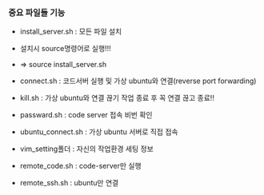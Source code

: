### 중요 파일들 기능

- install_server.sh : 모든 파일 설치 
-  설치시 source명령어로 실행!!! 
-  => source install_server.sh

- connect.sh : 코드서버 실행 및 가상 ubuntu와 연결(reverse port forwarding)

- kill.sh  : 가상 ubuntu와 연결 끊기
  작업 종료 후 꼭 연결 끊고 종료!!

- passward.sh : code server 접속 비번 확인

- ubuntu_connect.sh : 가상 ubuntu 서버로 직접 접속

- vim_setting폴더 : 자신의 작업환경 세팅 정보

- remote_code.sh :  code-server만 실행
- remote_ssh.sh : ubuntu만 연결
